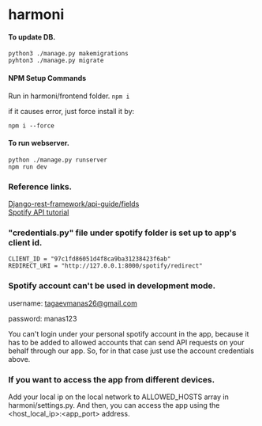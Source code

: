 # harmoni

#### To update DB.
```
python3 ./manage.py makemigrations
pyhton3 ./manage.py migrate
```

#### NPM Setup Commands
Run in harmoni/frontend folder.
```npm i```

if it causes error, just force install it by:

```npm i --force```

#### To run webserver.
```
python ./manage.py runserver
npm run dev
```

### Reference links.
[Django-rest-framework/api-guide/fields](https://www.django-rest-framework.org/api-guide/fields/#charfield)\
[Spotify API tutorial](https://www.youtube.com/watch?v=WAmEZBEeNmg)

### "credentials.py" file under spotify folder is set up to app's client id.
```
CLIENT_ID = "97c1fd86051d4f8ca9ba31238423f6ab"
REDIRECT_URI = "http://127.0.0.1:8000/spotify/redirect"
```

### Spotify account can't be used in development mode.
username: tagaevmanas26@gmail.com

password: manas123

You can't login under your personal spotify account in the app, because it has to be added to allowed accounts that can send API requests on your behalf through our app. So, for in that case just use the account credentials above.

### If you want to access the app from different devices.
Add your local ip on the local network to ALLOWED_HOSTS array in harmoni/settings.py. And then, you can access the app using the <host_local_ip>:<app_port> address.